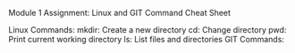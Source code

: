 Module 1 Assignment: Linux and GIT Command Cheat Sheet

Linux Commands:
mkdir: Create a new directory
cd: Change directory
pwd: Print current working directory
ls: List files and directories
GIT Commands:
